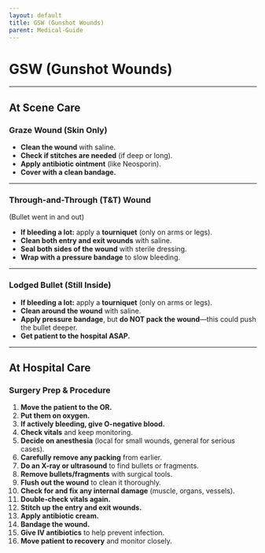```yaml
---
layout: default
title: GSW (Gunshot Wounds) 
parent: Medical-Guide
---
```


# GSW (Gunshot Wounds) 

---

## At Scene Care

### Graze Wound (Skin Only)

- **Clean the wound** with saline.
- **Check if stitches are needed** (if deep or long).
- **Apply antibiotic ointment** (like Neosporin).
- **Cover with a clean bandage.**

---

### Through-and-Through (T&T) Wound  
(Bullet went in and out)

- **If bleeding a lot:** apply a **tourniquet** (only on arms or legs).
- **Clean both entry and exit wounds** with saline.
- **Seal both sides of the wound** with sterile dressing.
- **Wrap with a pressure bandage** to slow bleeding.

---

### Lodged Bullet (Still Inside)

- **If bleeding a lot:** apply a **tourniquet** (only on arms or legs).
- **Clean around the wound** with saline.
- **Apply pressure bandage**, but **do NOT pack the wound**—this could push the bullet deeper.
- **Get patient to the hospital ASAP.**

---

## At Hospital Care

### Surgery Prep & Procedure

1. **Move the patient to the OR.**
2. **Put them on oxygen.**
3. **If actively bleeding, give O-negative blood.**
4. **Check vitals** and keep monitoring.
5. **Decide on anesthesia** (local for small wounds, general for serious cases).
6. **Carefully remove any packing** from earlier.
7. **Do an X-ray or ultrasound** to find bullets or fragments.
8. **Remove bullets/fragments** with surgical tools.
9. **Flush out the wound** to clean it thoroughly.
10. **Check for and fix any internal damage** (muscle, organs, vessels).
11. **Double-check vitals again.**
12. **Stitch up the entry and exit wounds.**
13. **Apply antibiotic cream.**
14. **Bandage the wound.**
15. **Give IV antibiotics** to help prevent infection.
16. **Move patient to recovery** and monitor closely.